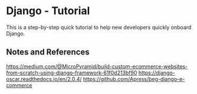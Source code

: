 Django - Tutorial
==================

This is a step-by-step quick tutorial to help new developers quickly onboard Django. 



Notes and References
--------------------------------------------

https://medium.com/@MicroPyramid/build-custom-ecommerce-websites-from-scratch-using-django-framework-61f0d213bf90
https://django-oscar.readthedocs.io/en/2.0.4/
https://github.com/Apress/beg-django-e-commerce

